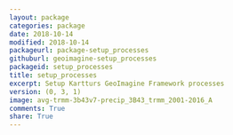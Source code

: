 ```yaml
---
layout: package
categories: package
date: 2018-10-14
modified: 2018-10-14
packageurl: package-setup_processes
githuburl: geoimagine-setup_processes
packageid: setup_processes
title: setup_processes
excerpt: Setup Kartturs GeoImagine Framework processes
version: (0, 3, 1)
image: avg-trmm-3b43v7-precip_3B43_trmm_2001-2016_A
comments: True
share: True
---
```

